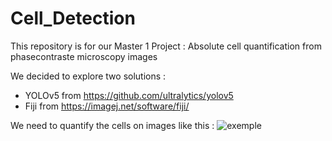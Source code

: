 # Cell_Detection

This repository is for our Master 1 Project : Absolute cell quantification from phasecontraste microscopy images

We decided to explore two solutions :
* YOLOv5 from https://github.com/ultralytics/yolov5
* Fiji from https://imagej.net/software/fiji/

We need to quantify the cells on images like this :
![exemple](https://user-images.githubusercontent.com/71750909/164416508-9a5814de-7389-4406-82e7-7c3a833b027c.png)
